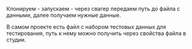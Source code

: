 Клонируем - запускаем - через свагер передаем путь до файла с данными, далее получаем нужные данные.

В самом проекте есть файл с набором тестовых данных для тестирования, путь к нему можно получить через свойства файла в студии.
